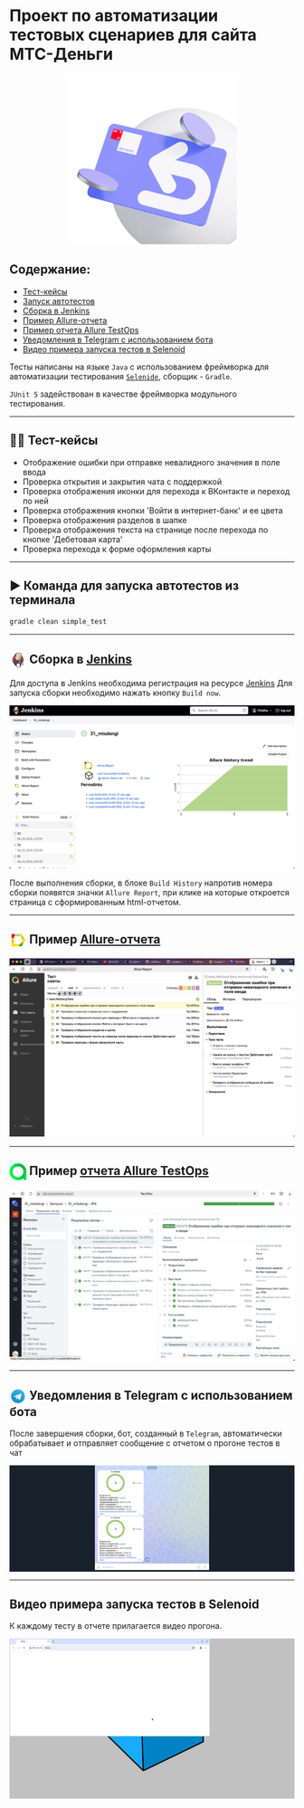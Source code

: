 # Проект по автоматизации тестовых сценариев для сайта МТС-Деньги
<p align="center">
<a href="https://ru.wikipedia.org/"><img width="300" img title="https://mtsdengi.ru/" src="media/logo/logo.png"></a>
</p>


##  Содержание:
- <a href="#cases"> Тест-кейсы</a>
- <a href="#autotests"> Запуск автотестов</a>
- <a href="#jenkins"> Сборка в Jenkins</a>
- <a href="#allureReport"> Пример Allure-отчета</a>
- <a href="#allureReport2"> Пример отчета Allure TestOps</a>
- <a href="#tg"> Уведомления в Telegram с использованием бота</a>
- <a href="#movie">Видео примера запуска тестов в Selenoid</a>


Тесты написаны на языке <code>Java</code> с использованием фреймворка для автоматизации тестирования <code>[Selenide](https://selenide.org/)</code>, сборщик - <code>Gradle</code>.

<code>JUnit 5</code> задействован в качестве фреймворка модульного тестирования.

____
<a id="cases"></a>
## 🕵️‍♂️ Тест-кейсы
- Отображение ошибки при отправке невалидного значения в поле ввода
- Проверка открытия и закрытия чата с поддержкой
- Проверка отображения иконки для перехода к ВКонтакте и переход по ней
- Проверка отображения кнопки 'Войти в интернет-банк' и ее цвета
- Проверка отображения разделов в шапке
- Проверка отображения текста на странице после перехода по кнопке 'Дебетовая карта'
- Проверка перехода к форме оформления карты


____
<a id="autotests"></a>
## ▶️ Команда для запуска автотестов из терминала


```bash 
gradle clean simple_test
```

---
<a id="jenkins"></a>
## <img width="30" style="vertical-align:middle" title="Jenkins" src="media/logo/Jenkins.svg"> </a> Сборка в <a target="_blank" href="https://jenkins.autotests.cloud/job/31_mtsdengi/"> Jenkins </a>
Для доступа в Jenkins необходима регистрация на ресурсе [Jenkins](https://jenkins.autotests.cloud/)
Для запуска сборки необходимо нажать кнопку <code>Build now</code>.
<p align="center">
<img title="jenkins" src="media/screens/JenkinsBuild.png">
</p>
После выполнения сборки, в блоке <code>Build History</code> напротив номера сборки появятся значки 
<code>Allure Report</code>, при клике на которые откроется страница с сформированным html-отчетом.

____
<a id="allureReport"></a>
## <img width="30" style="vertical-align:middle" title="Allure Report" src="media/logo/Allure_Report.svg"> </a> Пример <a target="_blank" href="https://jenkins.autotests.cloud/job/c31_vmnqa_mobile_tests_wiki/56/allure/"> Allure-отчета </a>
<p align="center">
<img title="Allure Report" src="media/screens/allure.png">
</p>

____
<a id="allureReport2"></a>
## <img width="30" style="vertical-align:middle" title="Allure Report" src="media/logo/AllureTestOps.svg"> </a> Пример <a target="_blank" href="https://allure.autotests.cloud/launch/44571"> отчета Allure TestOps</a>
<p align="center">
<img title="Allure Report" src="media/screens/allure2.png">
</p>

____
<a id="tg"></a>
## <img width="30" style="vertical-align:middle" title="Telegram" src="media/logo/Telegram.svg"> Уведомления в Telegram с использованием бота
После завершения сборки, бот, созданный в <code>Telegram</code>, автоматически обрабатывает и отправляет сообщение с отчетом
о прогоне тестов в чат
<p align="center" style="background-color: #18222d">
<img width="40%" title="Telegram Notifications" src="media/screens/notification.png">
</p>

____
<a id="movie"></a>
## Видео примера запуска тестов в Selenoid

К каждому тесту в отчете прилагается видео прогона.
<p align="center">
  <img title="Selenoid Video" src="media/screens/video.gif">
</p>
